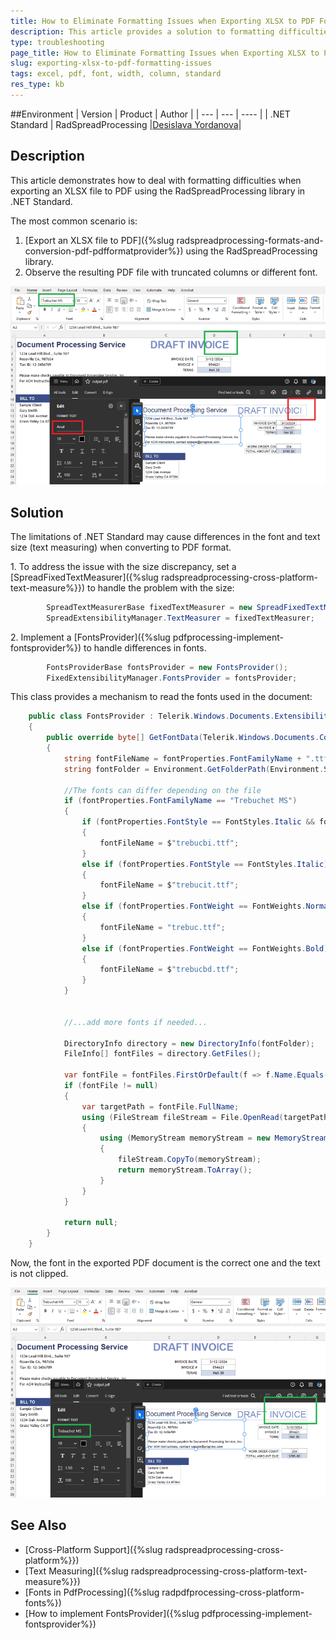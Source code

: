 ```yaml
---
title: How to Eliminate Formatting Issues when Exporting XLSX to PDF Format
description: This article provides a solution to formatting difficulties when exporting an XLSX file to PDF using the RadSpreadProcessing library.
type: troubleshooting
page_title: How to Eliminate Formatting Issues when Exporting XLSX to PDF Format
slug: exporting-xlsx-to-pdf-formatting-issues
tags: excel, pdf, font, width, column, standard
res_type: kb
---
```


##Environment
| Version | Product | Author | 
| --- | --- | ---- | 
| .NET Standard | RadSpreadProcessing |[Desislava Yordanova](https://www.telerik.com/blogs/author/desislava-yordanova)| 

## Description
This article demonstrates how to deal with formatting difficulties when exporting an XLSX file to PDF using the RadSpreadProcessing library in .NET Standard. 

The most common scenario is:
1. [Export an XLSX file to PDF]({%slug radspreadprocessing-formats-and-conversion-pdf-pdfformatprovider%}) using the RadSpreadProcessing library.
2. Observe the resulting PDF file with truncated columns or different font.

![Export Differences](images/exporting-xlsx-to-pdf-formatting-issues01.png)   

## Solution
The limitations of .NET Standard may cause differences in the font and text size (text measuring) when converting to PDF format.

1\. To address the issue with the size discrepancy, set a [SpreadFixedTextMeasurer]({%slug radspreadprocessing-cross-platform-text-measure%}}) to handle the problem with the size:

```csharp
        SpreadTextMeasurerBase fixedTextMeasurer = new SpreadFixedTextMeasurer();
        SpreadExtensibilityManager.TextMeasurer = fixedTextMeasurer;
```

2\. Implement a [FontsProvider]({%slug pdfprocessing-implement-fontsprovider%}) to handle differences in fonts. 

```csharp
        FontsProviderBase fontsProvider = new FontsProvider();
        FixedExtensibilityManager.FontsProvider = fontsProvider;
```

This class provides a mechanism to read the fonts used in the document:

```csharp
    public class FontsProvider : Telerik.Windows.Documents.Extensibility.FontsProviderBase
    {
        public override byte[] GetFontData(Telerik.Windows.Documents.Core.Fonts.FontProperties fontProperties)
        {
            string fontFileName = fontProperties.FontFamilyName + ".ttf";
            string fontFolder = Environment.GetFolderPath(Environment.SpecialFolder.Fonts);

            //The fonts can differ depending on the file 
            if (fontProperties.FontFamilyName == "Trebuchet MS")
            {
                if (fontProperties.FontStyle == FontStyles.Italic && fontProperties.FontWeight == FontWeights.Bold)
                {
                    fontFileName = $"trebucbi.ttf";
                }
                else if (fontProperties.FontStyle == FontStyles.Italic)
                {
                    fontFileName = $"trebucit.ttf";
                }
                else if (fontProperties.FontWeight == FontWeights.Normal)
                {
                    fontFileName = "trebuc.ttf";
                }
                else if (fontProperties.FontWeight == FontWeights.Bold)
                {
                    fontFileName = $"trebucbd.ttf";
                }
            }        
            

            //...add more fonts if needed... 

            DirectoryInfo directory = new DirectoryInfo(fontFolder);
            FileInfo[] fontFiles = directory.GetFiles();

            var fontFile = fontFiles.FirstOrDefault(f => f.Name.Equals(fontFileName, StringComparison.InvariantCultureIgnoreCase));
            if (fontFile != null)
            {
                var targetPath = fontFile.FullName;
                using (FileStream fileStream = File.OpenRead(targetPath))
                {
                    using (MemoryStream memoryStream = new MemoryStream())
                    {
                        fileStream.CopyTo(memoryStream);
                        return memoryStream.ToArray();
                    }
                }
            }

            return null;
        }
    }
```
Now, the font in the exported PDF document is the correct one and the text is not clipped.

![Hande Export Differences](images/exporting-xlsx-to-pdf-formatting-issues02.png)    

## See Also
- [Cross-Platform Support]({%slug radspreadprocessing-cross-platform%}})
- [Text Measuring]({%slug radspreadprocessing-cross-platform-text-measure%}})
- [Fonts in PdfProcessing]({%slug radpdfprocessing-cross-platform-fonts%})
- [How to implement FontsProvider]({%slug pdfprocessing-implement-fontsprovider%})
